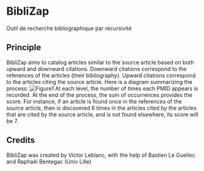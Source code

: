 # BibliZap
Outil de recherche bibliographique par recursivité

## Principle
BibliZap aims to catalog articles similar to the source article based on both upward and downward citations. Downward citations correspond to the references of the articles (their bibliography). Upward citations correspond to the articles citing the source article. Here is a diagram summarizing the process:
![Figure1](https://github.com/Rotrocs/BibliZao/www/Figure1.png?raw=true)
At each level, the number of times each PMID appears is recorded. At the end of the process, the sum of occurrences provides the score. For instance, if an article is found once in the references of the source article, then is discovered 6 times in the articles cited by the articles that are cited by the source article, and is not found elsewhere, its score will be 7.

## Credits
BibliZap was created by Victor Leblanc, with the help of Bastien Le Guellec and Raphaël Bentegac (Univ Lille)
